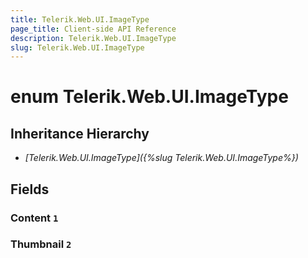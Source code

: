```yaml
---
title: Telerik.Web.UI.ImageType
page_title: Client-side API Reference
description: Telerik.Web.UI.ImageType
slug: Telerik.Web.UI.ImageType
---
```


# enum Telerik.Web.UI.ImageType

## Inheritance Hierarchy

* *[Telerik.Web.UI.ImageType]({%slug Telerik.Web.UI.ImageType%})*

## Fields

### Content `1`

### Thumbnail `2`
